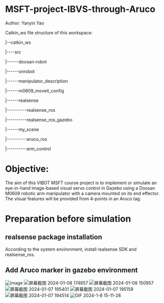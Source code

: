 # MSFT-project-IBVS-through-Aruco
Author: Yanyin Yao

Catkin_ws file structure of this workspace:

|--catkin_ws

|----src

|------doosan-robot

|------onrobot

|------manipulator_description

|------m0609_moveit_config

|------realsense

|----------realsense_ros

|----------realsense_ros_gazebo

|------my_scene

|----------aruco_ros

|----------arm_control

# Objective:
The aim of this VIBOT MSFT course project is to implement or simulate an eye-in-hand image-based visual servo control in Gazebo using a Doosan M0609 robotic arm manipulator with a camera mounted on its end effector. The visual features will be provided from 4-points in an Aruco tag.

# Preparation before simulation
## realsense package installation
According to the system environment, install realsense SDK and realsense_ros.

## Add Aruco marker in gazebo environment

![image](https://github.com/kebiabc/MSFT-project-IBVS-through-Aruco/assets/33951067/e484f166-97ed-4e7d-882b-d5d8e13ef36a)
![屏幕截图 2024-01-08 174857](https://github.com/kebiabc/MSFT-project-IBVS-through-Aruco/assets/33951067/304acd06-4cc6-4221-854c-28b124c41a19)
![屏幕截图 2024-01-08 150957](https://github.com/kebiabc/MSFT-project-IBVS-through-Aruco/assets/33951067/f6af6c6c-6e21-4f40-8ec3-fc0bcc7d29a2)
![屏幕截图 2024-01-07 195401](https://github.com/kebiabc/MSFT-project-IBVS-through-Aruco/assets/33951067/a28ae5e8-49c0-405c-86fd-2d6d6072b262)
![屏幕截图 2024-01-07 195159](https://github.com/kebiabc/MSFT-project-IBVS-through-Aruco/assets/33951067/0c28253c-5c16-407d-a148-9089f9603583)
![屏幕截图 2024-01-07 194514](https://github.com/kebiabc/MSFT-project-IBVS-through-Aruco/assets/33951067/345a84a4-537e-4ae7-85a4-83f5d7d1ac42)
![GIF 2024-1-8 15-11-28](https://github.com/kebiabc/MSFT-project-IBVS-through-Aruco/assets/33951067/b212dc86-0fc7-4a10-bb93-06e729a40e3e)
